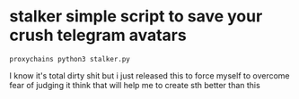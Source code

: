 # stalker simple script to save your crush telegram avatars

```
proxychains python3 stalker.py
```
I know it's total dirty shit but i just released this to force myself to overcome fear of judging it think that will help me to create sth better than this
